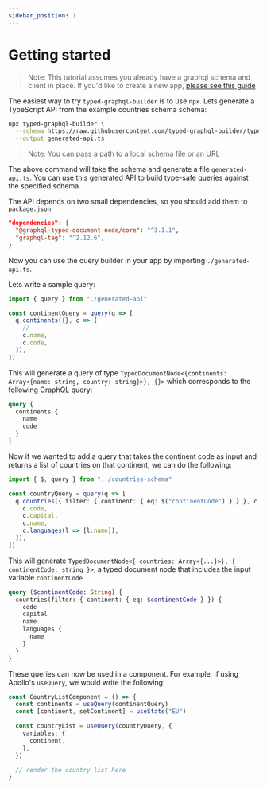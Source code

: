 ```yaml
---
sidebar_position: 1
---
```


# Getting started

> Note: This tutorial assumes you already have a graphql schema and client in place. If you'd like to create a new app, [please see this guide](sample-app.md)

The easiest way to try `typed-graphql-builder` is to use `npx`. Lets generate a TypeScript API
from the example countries schema schema:

```bash
npx typed-graphql-builder \
  --schema https://raw.githubusercontent.com/typed-graphql-builder/typed-graphql-builder/main/examples/countries-schema.graphql \
  --output generated-api.ts
```

> Note: You can pass a path to a local schema file or an URL

The above command will take the schema and generate a file `generated-api.ts`. You can use this generated API to build type-safe queries against the specified schema.

The API depends on two small dependencies, so you should add them to `package.json`

```json
"dependencies": {
  "@graphql-typed-document-node/core": "^3.1.1",
  "graphql-tag": "^2.12.6",
}
```

Now you can use the query builder in your app by importing `./generated-api.ts`.

Lets write a sample query:

```typescript
import { query } from "./generated-api"

const continentQuery = query(q => [
  q.continents({}, c => [
    //
    c.name,
    c.code,
  ]),
])
```

This will generate a query of type `TypedDocumentNode<{continents: Array<{name: string, country: string}>}, {}>` which corresponds to the following GraphQL query:

```graphql
query {
  continents {
    name
    code
  }
}
```

Now if we wanted to add a query that takes the continent code as input and returns a list of
countries on that continent, we can do the following:

```typescript
import { $, query } from "../countries-schema"

const countryQuery = query(q => [
  q.countries({ filter: { continent: { eq: $("continentCode") } } }, c => [
    c.code,
    c.capital,
    c.name,
    c.languages(l => [l.name]),
  ]),
])
```

This will generate `TypedDocumentNode<{ countries: Array<{...}>}, { continentCode: string }>`, a typed document node that includes the input variable `continentCode`

```graphql
query ($continentCode: String) {
  countries(filter: { continent: { eq: $continentCode } }) {
    code
    capital
    name
    languages {
      name
    }
  }
}
```

These queries can now be used in a component. For example, if using Apollo's `useQuery`, we would write the following:

```typescript
const CountryListComponent = () => {
  const continents = useQuery(continentQuery)
  const [continent, setContinent] = useState("EU")

  const countryList = useQuery(countryQuery, {
    variables: {
      continent,
    },
  })

  // render the country list here
}
```
